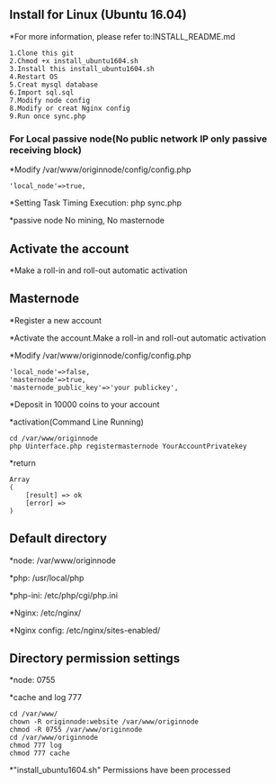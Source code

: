 ## Install for Linux (Ubuntu 16.04)

*For more information, please refer to:INSTALL_README.md

	1.Clone this git
	2.Chmod +x install_ubuntu1604.sh
	3.Install this install_ubuntu1604.sh
	4.Restart OS
	5.Creat mysql database
	6.Import sql.sql
	7.Modify node config
	8.Modify or creat Nginx config
	9.Run once sync.php

### For Local passive node(No public network IP only passive receiving block)

*Modify /var/www/originnode/config/config.php

	'local_node'=>true,

*Setting Task Timing Execution: php sync.php

*passive node No mining, No masternode

## Activate the account

*Make a roll-in and roll-out automatic activation

## Masternode

*Register a new account

*Activate the account.Make a roll-in and roll-out automatic activation

*Modify /var/www/originnode/config/config.php

	'local_node'=>false,
	'masternode'=>true,
	'masternode_public_key'=>'your publickey',

*Deposit in 10000 coins to your account

*activation(Command Line Running)

	cd /var/www/originnode
	php Uinterface.php registermasternode YourAccountPrivatekey

*return

	Array
	(
		[result] => ok
		[error] =>
	)

## Default directory

*node: /var/www/originnode

*php: /usr/local/php

*php-ini: /etc/php/cgi/php.ini

*Nginx: /etc/nginx/

*Nginx config: /etc/nginx/sites-enabled/

## Directory permission settings

*node: 0755

*cache and log 777

	cd /var/www/
	chown -R originnode:website /var/www/originnode
	chmod -R 0755 /var/www/originnode
	cd /var/www/originnode
	chmod 777 log
	chmod 777 cache

*"install_ubuntu1604.sh" Permissions have been processed
